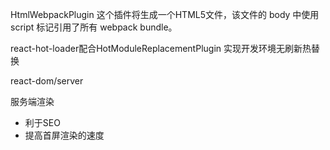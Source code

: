 
HtmlWebpackPlugin
这个插件将生成一个HTML5文件，该文件的 body 中使用script 标记引用了所有 webpack bundle。

react-hot-loader配合HotModuleReplacementPlugin
实现开发环境无刷新热替换

react-dom/server

服务端渲染 
- 利于SEO
- 提高首屏渲染的速度
